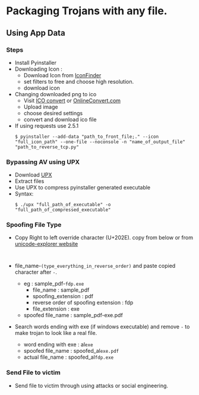 # Packaging Trojans with any file.
 
 ## Using App Data

 ### Steps
- Install Pyinstaller
- Downloading Icon :
    - Download Icon from [IconFinder](https://iconfinder.com/)
    - set filters to free and choose high resolution.
    - download icon
- Changing downloaded png to ico
    - Visit [ICO convert](https://icoconvert.com/) or [OnlineConvert.com](https://image.online-convert.com/convert-to-ico)
    - Upload image
    - choose desired settings
    - convert and download ico file
- If using requests use 2.5.1
    ```
    $ pyinstaller --add-data "path_to_front_file;." --icon "full_icon_path" --one-file --noconsole -n "name_of_output_file" "path_to_reverse_tcp.py"
    ```

### Bypassing AV using UPX
- Download [UPX](https://github.com/upx/upx/releases/tag/v3.96)
- Extract files 
- Use UPX to compress pyinstaller generated executable
- Syntax:
    ```
    $ ./upx "full_path_of_executable" -o "full_path_of_compressed_executable"
    ```

### Spoofing File Type
- Copy Right to left override character (U+202E). copy from below or from [unicode-explorer website](https://unicode-explorer.com/c/202E)
```
‮ 
``` 
- file_name-`(type_everything_in_reverse_order)` and paste copied character after `-`.

  - eg : sample_pdf-`fdp.exe`
    - file_name : sample_pdf
    - spoofing_extension : pdf
    - reverse order of spoofing extension : fdp
    - file_extension : exe
  - spoofed file_name : sample_pdf-‮fdp.exe

- Search words ending with exe (if windows executable) and remove `-` to make trojan to look like a real file.
  - word ending with exe : al`exe`
  - spoofed file_name : spoofed_al`exe.pdf`
  - actual file_name : spoofed_al`fdp.exe`

### Send File to victim 
- Send file to victim through using attacks or social engineering.